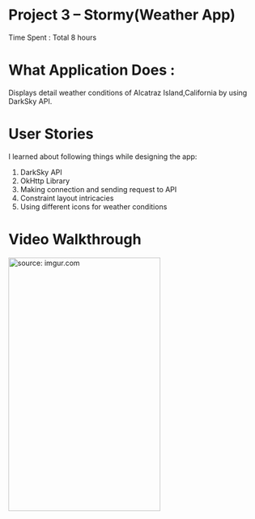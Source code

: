 # Project 3 – Stormy(Weather App)
Time Spent : Total 8 hours

# What Application Does :
Displays detail weather conditions of Alcatraz Island,California by using DarkSky API.

# User Stories
I learned about following things while designing the app:
1.	DarkSky API
2.	OkHttp Library
3.	Making connection and sending request to API
4.	Constraint layout intricacies
5.	Using different icons for weather conditions 

# Video Walkthrough
<a href="https://imgur.com/6OiTq6c"><img src="https://i.imgur.com/6OiTq6c.gif" title="source: imgur.com" width="300" height="500" /></a>
